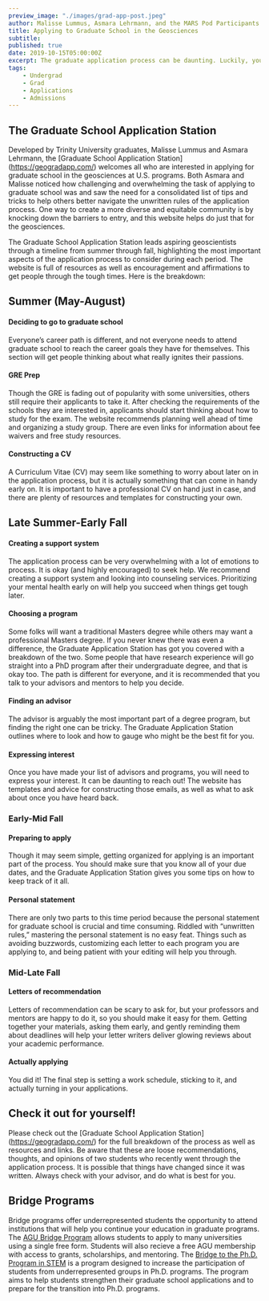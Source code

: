 ```yaml
---
preview_image: "./images/grad-app-post.jpeg"
author: Malisse Lummus, Asmara Lehrmann, and the MARS Pod Participants
title: Applying to Graduate School in the Geosciences
subtitle: 
published: true
date: 2019-10-15T05:00:00Z
excerpt: The graduate application process can be daunting. Luckily, you don't need to figure it out alone. Through geogradapp.com, you can view a complete timeline of the application process along with tips and resources for navigating your way to graduate school in the Geosciences. 
tags: 
    - Undergrad
    - Grad
    - Applications
    - Admissions
---
```


## **The Graduate School Application Station**

Developed by Trinity University graduates, Malisse Lummus and Asmara Lehrmann, the [Graduate School Application Station] (https://geogradapp.com/) welcomes all who are interested in applying for graduate school in the geosciences at U.S. programs. Both Asmara and Malisse noticed how challenging and overwhelming the task of applying to graduate school was and saw the need for a consolidated list of tips and tricks to help others better navigate the unwritten rules of the application process. One way to create a more diverse and equitable community is by knocking down the barriers to entry, and this website helps do just that for the geosciences.
 
The Graduate School Application Station leads aspiring geoscientists through a timeline from summer through fall, highlighting the most important aspects of the application process to consider during each period. The website is full of resources as well as encouragement and affirmations to get people through the tough times. Here is the breakdown:

## **Summer (May-August)**

#### Deciding to go to graduate school
 
Everyone’s career path is different, and not everyone needs to attend graduate school to reach the career goals they have for themselves. This section will get people thinking about what really ignites their passions.

#### GRE Prep

Though the GRE is fading out of popularity with some universities, others still require their applicants to take it. After checking the requirements of the schools they are interested in, applicants should start thinking about how to study for the exam. The website recommends planning well ahead of time and organizing a study group. There are even links for information about fee waivers and free study resources.
#### Constructing a CV

A Curriculum Vitae (CV) may seem like something to worry about later on in the application process, but it is actually something that can come in handy early on. It is important to have a professional CV on hand just in case, and there are plenty of resources and templates for constructing your own.
 
## **Late Summer-Early Fall**

#### Creating a support system

The application process can be very overwhelming with a lot of emotions to process. It is okay (and highly encouraged) to seek help. We recommend creating a support system and looking into counseling services. Prioritizing your mental health early on will help you succeed when things get tough later.

#### Choosing a program

Some folks will want a traditional Masters degree while others may want a professional Masters degree. If you never knew there was even a difference, the Graduate Application Station has got you covered with a breakdown of the two. Some people that have research experience will go straight into a PhD program after their undergraduate degree, and that is okay too. The path is different for everyone, and it is recommended that you talk to your advisors and mentors to help you decide.

#### Finding an advisor

The advisor is arguably the most important part of a degree program, but finding the right one can be tricky. The Graduate Application Station outlines where to look and how to gauge who might be the best fit for you.

#### Expressing interest

Once you have made your list of advisors and programs, you will need to express your interest. It can be daunting to reach out! The website has templates and advice for constructing those emails, as well as what to ask about once you have heard back.
 
### **Early-Mid Fall**

#### Preparing to apply

Though it may seem simple, getting organized for applying is an important part of the process. You should make sure that you know all of your due dates, and the Graduate Application Station gives you some tips on how to keep track of it all.

#### Personal statement

There are only two parts to this time period because the personal statement for graduate school is crucial and time consuming. Riddled with “unwritten rules,” mastering the personal statement is no easy feat. Things such as avoiding buzzwords, customizing each letter to each program you are applying to, and being patient with your editing will help you through.
 
### **Mid-Late Fall**

#### Letters of recommendation

Letters of recommendation can be scary to ask for, but your professors and mentors are happy to do it, so you should make it easy for them. Getting together your materials, asking them early, and gently reminding them about deadlines will help your letter writers deliver glowing reviews about your academic performance.

#### Actually applying

You did it! The final step is setting a work schedule, sticking to it, and actually turning in your applications.
 
## Check it out for yourself!

Please check out the [Graduate School Application Station] (https://geogradapp.com/) for the full breakdown of the process as well as resources and links. Be aware that these are loose recommendations, thoughts, and opinions of two students who recently went through the application process. It is possible that things have changed since it was written. Always check with your advisor, and do what is best for you.

## Bridge Programs

Bridge programs offer underrepresented students the opportunity to attend institutions that will help you continue your education in graduate programs. 
The [AGU Bridge Program](https://www.agu.org/bridge-program) allows students to apply to many universities using a single free form. Students will also recieve a free AGU membership with access to grants, scholarships, and mentoring. The [Bridge to the Ph.D. Program in STEM](https://bridgetophd.facultydiversity.columbia.edu) is a program designed to increase the participation of students from underrepresented groups in Ph.D. programs. The program aims to help students strengthen their graduate school applications and to prepare for the transition into Ph.D. programs.